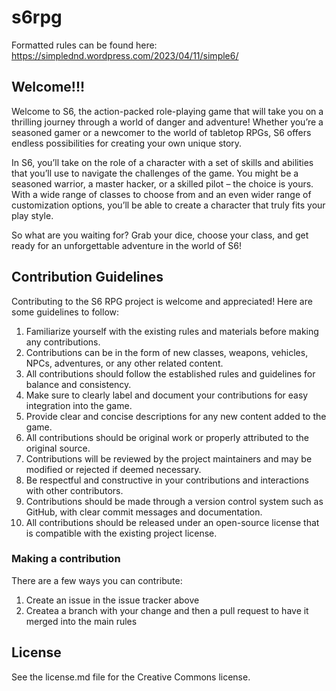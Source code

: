 # s6rpg

Formatted rules can be found here: https://simplednd.wordpress.com/2023/04/11/simple6/

## Welcome!!!

Welcome to S6, the action-packed role-playing game that will take you on a thrilling journey through a world of danger and adventure! Whether you’re a seasoned gamer or a newcomer to the world of tabletop RPGs, S6 offers endless possibilities for creating your own unique story.

In S6, you’ll take on the role of a character with a set of skills and abilities that you’ll use to navigate the challenges of the game. You might be a seasoned warrior, a master hacker, or a skilled pilot – the choice is yours. With a wide range of classes to choose from and an even wider range of customization options, you’ll be able to create a character that truly fits your play style.

So what are you waiting for? Grab your dice, choose your class, and get ready for an unforgettable adventure in the world of S6!

## Contribution Guidelines

Contributing to the S6 RPG project is welcome and appreciated! Here are some guidelines to follow:

1. Familiarize yourself with the existing rules and materials before making any contributions.
2. Contributions can be in the form of new classes, weapons, vehicles, NPCs, adventures, or any other related content.
3. All contributions should follow the established rules and guidelines for balance and consistency.
4. Make sure to clearly label and document your contributions for easy integration into the game.
5. Provide clear and concise descriptions for any new content added to the game.
6. All contributions should be original work or properly attributed to the original source.
7. Contributions will be reviewed by the project maintainers and may be modified or rejected if deemed necessary.
8. Be respectful and constructive in your contributions and interactions with other contributors.
9. Contributions should be made through a version control system such as GitHub, with clear commit messages and documentation.
10. All contributions should be released under an open-source license that is compatible with the existing project license.

### Making a contribution

There are a few ways you can contribute:

1. Create an issue in the issue tracker above
2. Createa a branch with your change and then a pull request to have it merged into the main rules

## License

See the license.md file for the Creative Commons license.
